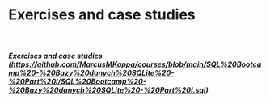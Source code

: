 # Exercises and case studies
&nbsp;
##### Exercises and case studies (https://github.com/MarcusMKappa/courses/blob/main/SQL%20Bootcamp%20-%20Bazy%20danych%20SQLite%20-%20Part%20I/SQL%20Bootcamp%20-%20Bazy%20danych%20SQLite%20-%20Part%20I.sql)
